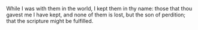 While I was with them in the world, I kept them in thy name: those that thou gavest me I have kept, and none of them is lost, but the son of perdition; that the scripture might be fulfilled.
